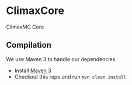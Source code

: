 ClimaxCore
==========

ClimaxMC Core

Compilation
-----------

We use Maven 3 to handle our dependencies.

* Install [Maven 3](http://maven.apache.org/download.html)
* Checkout this repo and run `mvn clean install`